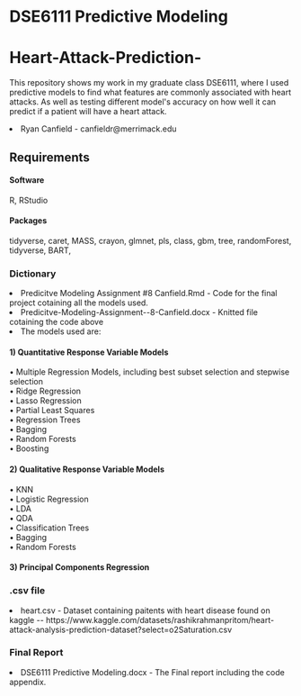 # DSE6111 Predictive Modeling
# Heart-Attack-Prediction-
This repository shows my work in my graduate class DSE6111, where I used predictive models to find what features are commonly associated with heart attacks. As well as testing different model's accuracy on how well it can predict if a patient will have a heart attack. 
<li>Ryan Canfield - canfieldr@merrimack.edu
  
## Requirements
#### Software
R, RStudio

#### Packages
tidyverse, caret, MASS, crayon, glmnet, pls, class, gbm, tree, randomForest, tidyverse, BART,

### Dictionary
<li>Predicitve Modeling Assignment #8 Canfield.Rmd - Code for the final project cotaining all the models used. 
<li>Predicitve-Modeling-Assignment--8-Canfield.docx - Knitted file cotaining the code above 
<li>The models used are:
  
#### 1) Quantitative Response Variable Models
  • Multiple Regression Models, including best subset selection and stepwise selection <br/>
  • Ridge Regression <br/>
  • Lasso Regression <br/>
  • Partial Least Squares <br/>
  • Regression Trees <br/>
  • Bagging <br/>
  • Random Forests <br/>
  • Boosting <br/>
  
#### 2) Qualitative Response Variable Models
  • KNN <br/>
  • Logistic Regression <br/>
  • LDA <br/>
  • QDA <br/>
  • Classification Trees <br/>
  • Bagging <br/>
  • Random Forests <br/>
#### 3) Principal Components Regression
  
### .csv file
<li>heart.csv - Dataset containing paitents with heart disease found on kaggle -- https://www.kaggle.com/datasets/rashikrahmanpritom/heart-attack-analysis-prediction-dataset?select=o2Saturation.csv 

### Final Report
<li>DSE6111 Predictive Modeling.docx - The Final report including the  code appendix.
